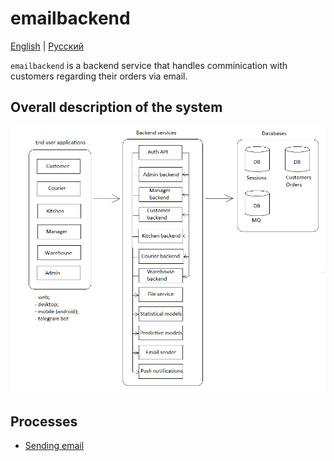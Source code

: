 # emailbackend

[English](emailbackend.md) | [Русский](emailbackend.ru.md)

`emailbackend` is a backend service that handles comminication with customers regarding their orders via email.

## Overall description of the system 

![system_overall](../img/system_overall.png)

## Processes 

- [Sending email](../processes/emailbackend/sendemail.md)
